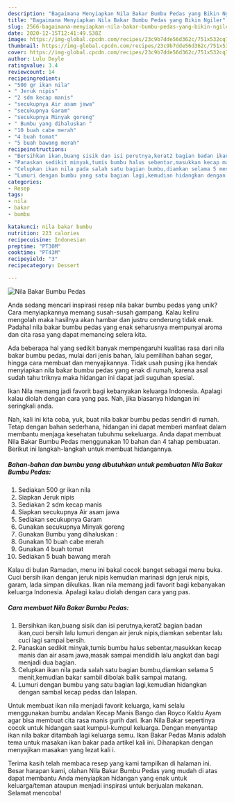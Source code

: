 ```yaml
---
description: "Bagaimana Menyiapkan Nila Bakar Bumbu Pedas yang Bikin Ngiler"
title: "Bagaimana Menyiapkan Nila Bakar Bumbu Pedas yang Bikin Ngiler"
slug: 2566-bagaimana-menyiapkan-nila-bakar-bumbu-pedas-yang-bikin-ngiler
date: 2020-12-15T12:41:49.538Z
image: https://img-global.cpcdn.com/recipes/23c9b7dde56d362c/751x532cq70/nila-bakar-bumbu-pedas-foto-resep-utama.jpg
thumbnail: https://img-global.cpcdn.com/recipes/23c9b7dde56d362c/751x532cq70/nila-bakar-bumbu-pedas-foto-resep-utama.jpg
cover: https://img-global.cpcdn.com/recipes/23c9b7dde56d362c/751x532cq70/nila-bakar-bumbu-pedas-foto-resep-utama.jpg
author: Lulu Doyle
ratingvalue: 3.4
reviewcount: 14
recipeingredient:
- "500 gr ikan nila"
- " Jeruk nipis"
- "2 sdm kecap manis"
- "secukupnya Air asam jawa"
- "secukupnya Garam"
- "secukupnya Minyak goreng"
- " Bumbu yang dihaluskan "
- "10 buah cabe merah"
- "4 buah tomat"
- "5 buah bawang merah"
recipeinstructions:
- "Bersihkan ikan,buang sisik dan isi perutnya,kerat2 bagian badan ikan,cuci bersih lalu lumuri dengan air jeruk nipis,diamkan sebentar lalu cuci lagi sampai bersih."
- "Panaskan sedikit minyak,tumis bumbu halus sebentar,masukkan kecap manis dan air asam jawa,masak sampai mendidih lalu angkat dan bagi menjadi dua bagian."
- "Celupkan ikan nila pada salah satu bagian bumbu,diamkan selama 5 menit,kemudian bakar sambil dibolak balik sampai matang."
- "Lumuri dengan bumbu yang satu bagian lagi,kemudian hidangkan dengan sambal kecap pedas dan lalapan."
categories:
- Resep
tags:
- nila
- bakar
- bumbu

katakunci: nila bakar bumbu 
nutrition: 223 calories
recipecuisine: Indonesian
preptime: "PT30M"
cooktime: "PT43M"
recipeyield: "3"
recipecategory: Dessert

---
```



![Nila Bakar Bumbu Pedas](https://img-global.cpcdn.com/recipes/23c9b7dde56d362c/751x532cq70/nila-bakar-bumbu-pedas-foto-resep-utama.jpg)

Anda sedang mencari inspirasi resep nila bakar bumbu pedas yang unik? Cara menyiapkannya memang susah-susah gampang. Kalau keliru mengolah maka hasilnya akan hambar dan justru cenderung tidak enak. Padahal nila bakar bumbu pedas yang enak seharusnya mempunyai aroma dan cita rasa yang dapat memancing selera kita.

Ada beberapa hal yang sedikit banyak mempengaruhi kualitas rasa dari nila bakar bumbu pedas, mulai dari jenis bahan, lalu pemilihan bahan segar, hingga cara membuat dan menyajikannya. Tidak usah pusing jika hendak menyiapkan nila bakar bumbu pedas yang enak di rumah, karena asal sudah tahu triknya maka hidangan ini dapat jadi suguhan spesial.

Ikan Nila memang jadi favorit bagi kebanyakan keluarga Indonesia. Apalagi kalau diolah dengan cara yang pas. Nah, jika biasanya hidangan ini seringkali anda.


Nah, kali ini kita coba, yuk, buat nila bakar bumbu pedas sendiri di rumah. Tetap dengan bahan sederhana, hidangan ini dapat memberi manfaat dalam membantu menjaga kesehatan tubuhmu sekeluarga. Anda dapat membuat Nila Bakar Bumbu Pedas menggunakan 10 bahan dan 4 tahap pembuatan. Berikut ini langkah-langkah untuk membuat hidangannya.

<!--inarticleads1-->

##### Bahan-bahan dan bumbu yang dibutuhkan untuk pembuatan Nila Bakar Bumbu Pedas:

1. Sediakan 500 gr ikan nila
1. Siapkan  Jeruk nipis
1. Sediakan 2 sdm kecap manis
1. Siapkan secukupnya Air asam jawa
1. Sediakan secukupnya Garam
1. Gunakan secukupnya Minyak goreng
1. Gunakan  Bumbu yang dihaluskan :
1. Gunakan 10 buah cabe merah
1. Gunakan 4 buah tomat
1. Sediakan 5 buah bawang merah


Kalau di bulan Ramadan, menu ini bakal cocok banget sebagai menu buka. Cuci bersih ikan dengan jeruk nipis kemudian marinasi dgn jeruk nipis, garam, lada simpan dikulkas. Ikan nila memang jadi favorit bagi kebanyakan keluarga Indonesia. Apalagi kalau diolah dengan cara yang pas. 

<!--inarticleads2-->

##### Cara membuat Nila Bakar Bumbu Pedas:

1. Bersihkan ikan,buang sisik dan isi perutnya,kerat2 bagian badan ikan,cuci bersih lalu lumuri dengan air jeruk nipis,diamkan sebentar lalu cuci lagi sampai bersih.
1. Panaskan sedikit minyak,tumis bumbu halus sebentar,masukkan kecap manis dan air asam jawa,masak sampai mendidih lalu angkat dan bagi menjadi dua bagian.
1. Celupkan ikan nila pada salah satu bagian bumbu,diamkan selama 5 menit,kemudian bakar sambil dibolak balik sampai matang.
1. Lumuri dengan bumbu yang satu bagian lagi,kemudian hidangkan dengan sambal kecap pedas dan lalapan.


Untuk membuat ikan nila menjadi favorit keluarga, kami selalu menggunakan bumbu andalan Kecap Manis Bango dan Royco Kaldu Ayam agar bisa membuat cita rasa manis gurih dari. Ikan Nila Bakar sepertinya cocok untuk hidangan saat kumpul-kumpul keluarga. Dengan menyantap ikan nila bakar ditambah lagi keluarga semu. Ikan Bakar Pedas Manis adalah tema untuk masakan ikan bakar pada artikel kali ini. Diharapkan dengan menyajikan masakan yang lezat kali i. 

Terima kasih telah membaca resep yang kami tampilkan di halaman ini. Besar harapan kami, olahan Nila Bakar Bumbu Pedas yang mudah di atas dapat membantu Anda menyiapkan hidangan yang enak untuk keluarga/teman ataupun menjadi inspirasi untuk berjualan makanan. Selamat mencoba!
